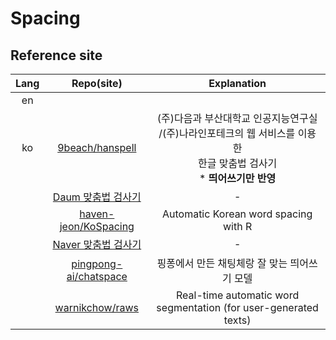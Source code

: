 # Spacing
## Reference site
|Lang|Repo(site)|Explanation|
|:--:|:--:|:--:|
|en|||
|ko|[9beach/hanspell](https://github.com/9beach/hanspell)|(주)다음과 부산대학교 인공지능연구실<br>/(주)나라인포테크의 웹 서비스를 이용한<br>한글 맞춤법 검사기<br>* **띄어쓰기만 반영**|
||[Daum 맞춤법 검사기](https://alldic.daum.net/grammar_checker.do)|-|
||[haven-jeon/KoSpacing](https://github.com/haven-jeon/KoSpacing)|Automatic Korean word spacing with R|
||[Naver 맞춤법 검사기](https://search.naver.com/search.naver?where=nexearch&query=%EB%A7%9E%EC%B6%A4%EB%B2%95%EA%B2%80%EC%82%AC%EA%B8%B0&ie=utf8&sm=tab_she&qdt=0)|-|
||[pingpong-ai/chatspace](https://github.com/pingpong-ai/chatspace)|핑퐁에서 만든 채팅체랑 잘 맞는 띄어쓰기 모델|
||[warnikchow/raws](https://github.com/warnikchow/raws)|Real-time automatic word segmentation (for user-generated texts)|
